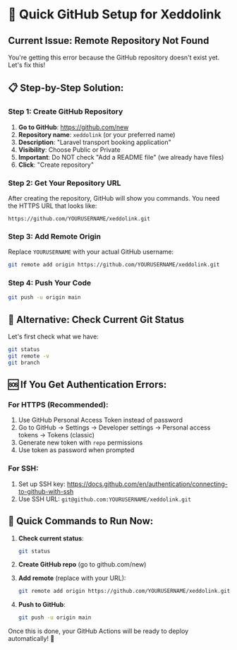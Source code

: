 # 🚀 Quick GitHub Setup for Xeddolink

## Current Issue: Remote Repository Not Found

You're getting this error because the GitHub repository doesn't exist yet. Let's fix this!

## 📋 Step-by-Step Solution:

### Step 1: Create GitHub Repository
1. **Go to GitHub**: https://github.com/new
2. **Repository name**: `xeddolink` (or your preferred name)
3. **Description**: "Laravel transport booking application"
4. **Visibility**: Choose Public or Private
5. **Important**: Do NOT check "Add a README file" (we already have files)
6. **Click**: "Create repository"

### Step 2: Get Your Repository URL
After creating the repository, GitHub will show you commands. You need the HTTPS URL that looks like:
```
https://github.com/YOURUSERNAME/xeddolink.git
```

### Step 3: Add Remote Origin
Replace `YOURUSERNAME` with your actual GitHub username:
```bash
git remote add origin https://github.com/YOURUSERNAME/xeddolink.git
```

### Step 4: Push Your Code
```bash
git push -u origin main
```

## 🔧 Alternative: Check Current Git Status

Let's first check what we have:
```bash
git status
git remote -v
git branch
```

## 🆘 If You Get Authentication Errors:

### For HTTPS (Recommended):
1. Use GitHub Personal Access Token instead of password
2. Go to GitHub → Settings → Developer settings → Personal access tokens → Tokens (classic)
3. Generate new token with `repo` permissions
4. Use token as password when prompted

### For SSH:
1. Set up SSH key: https://docs.github.com/en/authentication/connecting-to-github-with-ssh
2. Use SSH URL: `git@github.com:YOURUSERNAME/xeddolink.git`

## 🎯 Quick Commands to Run Now:

1. **Check current status**:
   ```bash
   git status
   ```

2. **Create GitHub repo** (go to github.com/new)

3. **Add remote** (replace with your URL):
   ```bash
   git remote add origin https://github.com/YOURUSERNAME/xeddolink.git
   ```

4. **Push to GitHub**:
   ```bash
   git push -u origin main
   ```

Once this is done, your GitHub Actions will be ready to deploy automatically! 🚀
